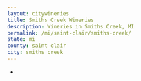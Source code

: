 ```yaml
---
layout: citywineries
title: Smiths Creek Wineries
description: Wineries in Smiths Creek, MI
permalink: /mi/saint-clair/smiths-creek/
state: mi
county: saint clair
city: smiths creek
---
```

-
